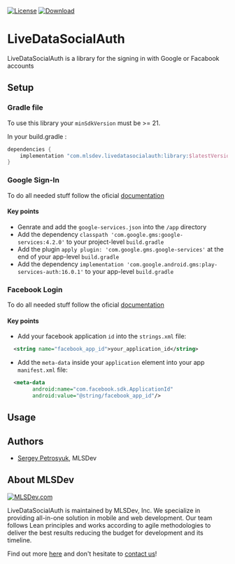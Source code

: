 [![License](https://img.shields.io/github/license/mashape/apistatus.svg)](https://opensource.org/licenses/MIT)
[![Download](https://api.bintray.com/packages/spetrosiukmlsdev/mlsdev/livedatasocialauth/images/download.svg)](https://bintray.com/spetrosiukmlsdev/mlsdev/livedatasocialauth/_latestVersion)

# LiveDataSocialAuth
LiveDataSocialAuth is a library for the signing in with Google or Facabook accounts

## Setup
### Gradle file
To use this library your `minSdkVersion` must be >= 21.

In your build.gradle :
```gradle
dependencies {
    implementation "com.mlsdev.livedatasocialauth:library:$latestVersion"
}
```

### Google Sign-In
To do all needed stuff follow the oficial [documentation](https://developers.google.com/identity/sign-in/android/start-integrating)
#### Key points
- Genrate and add the `google-services.json` into the `/app` directory 
- Add the dependency `classpath 'com.google.gms:google-services:4.2.0'` to your project-level `build.gradle`
- Add the plugin `apply plugin: 'com.google.gms.google-services'` at the end of your app-level `build.gradle`
- Add the dependency `implementation 'com.google.android.gms:play-services-auth:16.0.1'` to your app-level `build.gradle`

### Facebook Login
To do all needed stuff follow the oficial [documentation](https://developers.facebook.com/docs/facebook-login/android/)
#### Key points
- Add your facebook application `id` into the `strings.xml` file:
```xml
  <string name="facebook_app_id">your_application_id</string>
```
- Add the `meta-data` inside your `application` element into your app `manifest.xml` file:
```xml
  <meta-data 
        android:name="com.facebook.sdk.ApplicationId" 
        android:value="@string/facebook_app_id"/>
```

## Usage
###

## Authors
* [Sergey Petrosyuk](mailto:petrosyuk@mlsdev.com), MLSDev 

## About MLSDev

[<img src="https://cloud.githubusercontent.com/assets/1778155/11761239/ccfddf60-a0c2-11e5-8f2a-8573029ab09d.png" alt="MLSDev.com">][mlsdev]

LiveDataSocialAuth is maintained by MLSDev, Inc. We specialize in providing all-in-one solution in mobile and web development. Our team follows Lean principles and works according to agile methodologies to deliver the best results reducing the budget for development and its timeline.

Find out more [here][mlsdev] and don't hesitate to [contact us][contact]!

[mlsdev]: http://mlsdev.com
[contact]: http://mlsdev.com/contact_us
[github-frederikos]: https://github.com/SerhiyPetrosyuk
